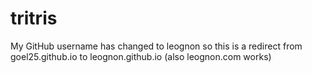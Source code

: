 # tritris

My GitHub username has changed to leognon so this is a redirect from goel25.github.io to leognon.github.io (also leognon.com works)
